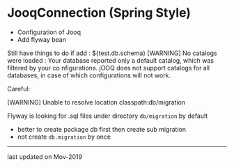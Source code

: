 # JooqConnection (Spring Style)

* Configuration of Jooq
* Add flyway bean


Still have things to do if add <inputCatalog>:
<inputCatalog>${test.db.schema}</inputCatalog>
[WARNING] No catalogs were loaded  : Your database reported only a default catalog, which was filtered by your <inputCatalog/> co
nfigurations. jOOQ does not support catalogs for all databases, in case of which <inputCatalog/> configurations will not work.


Careful:

[WARNING] Unable to resolve location classpath:db/migration 

Flyway is looking for .sql files under directory `db/migration` by default
* better to create package db first then create sub migration
* not create `db.migration` by once


---
last updated on Mov-2019

